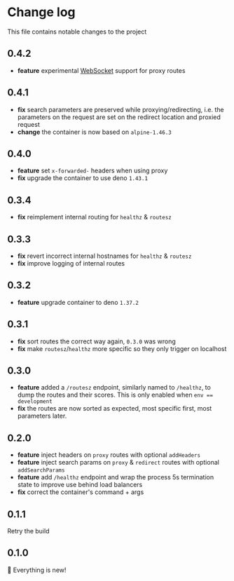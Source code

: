 # Change log

This file contains notable changes to the project

## 0.4.2

- **feature** experimental
  [WebSocket](https://developer.mozilla.org/en-US/docs/Web/API/WebSocket)
  support for proxy routes

## 0.4.1

- **fix** search parameters are preserved while proxying/redirecting, i.e. the
  parameters on the request are set on the redirect location and proxied request
- **change** the container is now based on `alpine-1.46.3`

## 0.4.0

- **feature** set `x-forwarded-` headers when using proxy
- **fix** upgrade the container to use deno `1.43.1`

## 0.3.4

- **fix** reimplement internal routing for `healthz` & `routesz`

## 0.3.3

- **fix** revert incorrect internal hostnames for `healthz` & `routesz`
- **fix** improve logging of internal routes

## 0.3.2

- **feature** upgrade container to deno `1.37.2`

## 0.3.1

- **fix** sort routes the correct way again, `0.3.0` was wrong
- **fix** make `routesz`/`healthz` more specific so they only trigger on
  localhost

## 0.3.0

- **feature** added a `/routesz` endpoint, similarly named to `/healthz`, to
  dump the routes and their scores. This is only enabled when
  `env == development`
- **fix** the routes are now sorted as expected, most specific first, most
  parameters later.

## 0.2.0

- **feature** inject headers on `proxy` routes with optional `addHeaders`
- **feature** inject search params on `proxy` & `redirect` routes with optional
  `addSearchParams`
- **feature** add `/healthz` endpoint and wrap the process 5s termination state
  to improve use behind load balancers
- **fix** correct the container's command + args

## 0.1.1

Retry the build

## 0.1.0

🎉 Everything is new!
